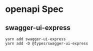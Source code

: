 # openapi Spec

## swagger-ui-express
```
yarn add swagger-ui-express
yarn add -D @types/swagger-ui-express
```

